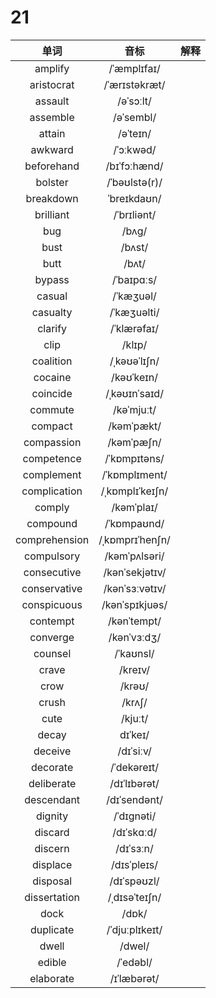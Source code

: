 # 21

|     单词      |      音标       | 解释 |
| :-----------: | :-------------: | :--: |
|    amplify    |   /ˈæmplɪfaɪ/   |      |
|  aristocrat   |  /ˈærɪstəkræt/  |      |
|    assault    |    /əˈsɔːlt/    |      |
|   assemble    |    /əˈsembl/    |      |
|    attain     |    /əˈteɪn/     |      |
|    awkward    |    /ˈɔːkwəd/    |      |
|  beforehand   |  /bɪˈfɔːhænd/   |      |
|    bolster    |  /ˈbəʊlstə(r)/  |      |
|   breakdown   |   ˈbreɪkdaʊn/   |      |
|   brilliant   |   /ˈbrɪliənt/   |      |
|      bug      |      /bʌɡ/      |      |
|     bust      |     /bʌst/      |      |
|     butt      |      /bʌt/      |      |
|    bypass     |   /ˈbaɪpɑːs/    |      |
|    casual     |    /ˈkæʒuəl/    |      |
|   casualty    |   /ˈkæʒuəlti/   |      |
|    clarify    |   /ˈklærəfaɪ/   |      |
|     clip      |     /klɪp/      |      |
|   coalition   |  /ˌkəʊəˈlɪʃn/   |      |
|    cocaine    |   /kəʊˈkeɪn/    |      |
|   coincide    |  /ˌkəʊɪnˈsaɪd/  |      |
|    commute    |   /kəˈmjuːt/    |      |
|    compact    |   /kəmˈpækt/    |      |
|  compassion   |   /kəmˈpæʃn/    |      |
|  competence   |  /ˈkɒmpɪtəns/   |      |
|  complement   |  /ˈkɒmplɪment/  |      |
| complication  | /ˌkɒmplɪˈkeɪʃn/ |      |
|    comply     |   /kəmˈplaɪ/    |      |
|   compound    |   /ˈkɒmpaʊnd/   |      |
| comprehension | /ˌkɒmprɪˈhenʃn/ |      |
|  compulsory   |  /kəmˈpʌlsəri/  |      |
|  consecutive  | /kənˈsekjətɪv/  |      |
| conservative  | /kənˈsɜːvətɪv/  |      |
|  conspicuous  | /kənˈspɪkjuəs/  |      |
|   contempt    |   /kənˈtempt/   |      |
|   converge    |   /kənˈvɜːdʒ/   |      |
|    counsel    |    /ˈkaʊnsl/    |      |
|     crave     |     /kreɪv/     |      |
|     crow      |     /krəʊ/      |      |
|     crush     |     /krʌʃ/      |      |
|     cute      |     /kjuːt/     |      |
|     decay     |     dɪˈkeɪ/     |      |
|    deceive    |    /dɪˈsiːv/    |      |
|   decorate    |   /ˈdekəreɪt/   |      |
|  deliberate   |  /dɪˈlɪbərət/   |      |
|  descendant   |  /dɪˈsendənt/   |      |
|    dignity    |   /ˈdɪɡnəti/    |      |
|    discard    |   /dɪˈskɑːd/    |      |
|    discern    |    /dɪˈsɜːn/    |      |
|   displace    |   /dɪsˈpleɪs/   |      |
|   disposal    |   /dɪˈspəʊzl/   |      |
| dissertation  |  /ˌdɪsəˈteɪʃn/  |      |
|     dock      |      /dɒk/      |      |
|   duplicate   | /ˈdjuːplɪkeɪt/  |      |
|     dwell     |     /dwel/      |      |
|    edible     |    /ˈedəbl/     |      |
|   elaborate   |   /ɪˈlæbərət/   |      |